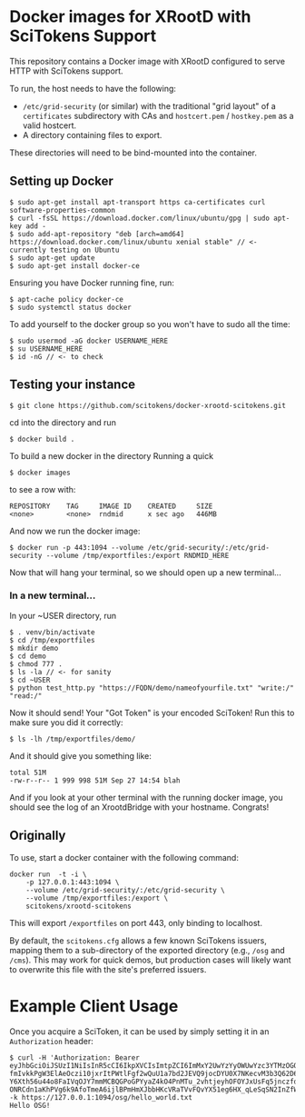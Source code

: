 # Docker images for XRootD with SciTokens Support

This repository contains a Docker image with XRootD configured to
serve HTTP with SciTokens support.

To run, the host needs to have the following:

* `/etc/grid-security` (or similar) with the traditional "grid layout" of a `certificates`
  subdirectory with CAs and `hostcert.pem` / `hostkey.pem` as a valid hostcert.
* A directory containing files to export.

These directories will need to be bind-mounted into the container.

## Setting up Docker
```
$ sudo apt-get install apt-transport https ca-certificates curl software-properties-common
$ curl -fsSL https://download.docker.com/linux/ubuntu/gpg | sudo apt-key add -
$ sudo add-apt-repository "deb [arch=amd64] https://download.docker.com/linux/ubuntu xenial stable" // <- currently testing on Ubuntu
$ sudo apt-get update
$ sudo apt-get install docker-ce
```
Ensuring you have Docker running fine, run:
```
$ apt-cache policy docker-ce
$ sudo systemctl status docker
```
To add yourself to the docker group so you won't have to sudo all the time:
```
$ sudo usermod -aG docker USERNAME_HERE
$ su USERNAME_HERE
$ id -nG // <- to check
```
## Testing your instance
```
$ git clone https://github.com/scitokens/docker-xrootd-scitokens.git
```
cd into the directory and run
```
$ docker build .
```
To build a new docker in the directory 
Running a quick 
```
$ docker images
```
to see a row with:
```
REPOSITORY    TAG     IMAGE ID    CREATED     SIZE
<none>        <none>  rndmid      x sec ago   446MB
```
And now we run the docker image:
```
$ docker run -p 443:1094 --volume /etc/grid-security/:/etc/grid-security --volume /tmp/exportfiles:/export RNDMID_HERE 
```
Now that will hang your terminal, so we should open up a new terminal...
### In a new terminal...
In your ~USER directory, run
```
$ . venv/bin/activate
$ cd /tmp/exportfiles
$ mkdir demo
$ cd demo
$ chmod 777 .
$ ls -la // <- for sanity
$ cd ~USER
$ python test_http.py "https://FQDN/demo/nameofyourfile.txt" "write:/" "read:/"
```
Now it should send! Your "Got Token" is your encoded SciToken! Run this to make sure you did it correctly:
```
$ ls -lh /tmp/exportfiles/demo/
```
And it should give you something like:
```
total 51M
-rw-r--r-- 1 999 998 51M Sep 27 14:54 blah
```
And if you look at your other terminal with the running docker image, you should see the log of an XrootdBridge with your hostname. Congrats!

## Originally
To use, start a docker container with the following command:

```
docker run  -t -i \
    -p 127.0.0.1:443:1094 \
    --volume /etc/grid-security/:/etc/grid-security \
    --volume /tmp/exportfiles:/export \
    scitokens/xrootd-scitokens
```

This will export `/exportfiles` on port 443, only binding to localhost.

By default, the `scitokens.cfg` allows a few known SciTokens issuers, mapping them to
a sub-directory of the exported directory (e.g., `/osg` and `/cms`).  This may work for
quick demos, but production cases will likely want to overwrite this file with the site's
preferred issuers.

# Example Client Usage

Once you acquire a SciToken, it can be used by simply setting it in an `Authorization`
header:

```
$ curl -H 'Authorization: Bearer eyJhbGciOiJSUzI1NiIsInR5cCI6IkpXVCIsImtpZCI6ImMxY2UwYzYyOWUwYzc3YTMzOGQwNjc2NDU5NDQ4NTA3Y2VkYzA4N2JiNTNlOGVmY2FjMzVhNjUxZTZmMDQxMzYifQ.eyJzdWIiOiJiYm9ja2VsbSIsImV4cCI6MTUxNzAyNDQ2NCwiaXNzIjoiaHR0cHM6Ly9zY2l0b2tlbnMub3JnL29zZy1jb25uZWN0IiwiaWF0IjoxNTE3MDIwODY0LCJzY3AiOiJyZWFkOi8iLCJuYmYiOjE1MTcwMjA4NjR9.0U-fmIvkkPgW3ElAeOczi10jxrItPWtlFgf2wQuU1a7bd2JEVQ9jocDYU0X7NKecvM3b3Q62D6QZqI4t8Q6rkIzR9jZAU4yG01L6_eq338D-Y6Xth56u44o8FaIVqOJY7mmMCBQGPoGPYyaZ4kO4PnMTu_2vhtjeyhOFOYJxUsFq5jnczfdikXyuJHkDuKSfal1JGeymQfxvamRew8ZOzyAQ-ONRCdn1aKhPVg6k9AfoTmeA6ijlBPmHmXJbbHKcVRaTVvFQvYX51eg6HX_qLeSqSN2InZfWlYj54IEDTAozic_89UzrH17heh3kL_S6gA4Y2ZNv3sgE05ke17u_KA' -k https://127.0.0.1:1094/osg/hello_world.txt
Hello OSG!
```
